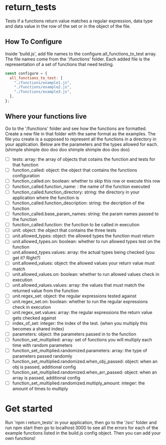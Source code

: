 # return_tests

Tests if a functions return value matches a regular expression, data type and data value in the row of the set or in the object of the file.

## How To Configure

Inside 'build.js', add file names to the configure.all_functions_to_test array. The file names come from the '/functions' folder. Each added file is the representation of a set of functions that need testing.

```js
const configure = {
  all_functions_to_test: [
    "./functions/example1.js",
    "./functions/example2.js",
    "./functions/example3.js",
  ],
};
```

## Where your functions live

Go to the '/functions' folder and see how the functions are formatted. Create a new file in that folder with the same format as the examples. The file you create is a supposed to represent all the functions in a directory in your application. Below are the parameters and the types allowed for each. (shimple shimple doo doo doo shimple shimple doo doo doo)

- [ ] tests: array: the array of objects that cotains the function and tests for that function
- [ ] function_called: object: the object that contains the functions configuration
- [ ] function_called.on: boolean: whether to skip this row or execute this row
- [ ] function_called.function_name: : the name of the function executed
- [ ] function_called.function_directory: string: the directory in your application where the function is
- [ ] function_called.function_description: string: the decription of the function
- [ ] function_called.base_param_names: string: the param names passed to the function
- [ ] function_called.function: the function to be called in execution
- [ ] unit: object: the object that contains the three tests
- [ ] unit.allowed_types: object: the allowed types the function must return
- [ ] unit.allowed_types.on: boolean: whether to run allowed types test on the function
- [ ] unit.allowed_types.values: array: the actual types being checked (you get it? Right?)
- [ ] unit.allowed_values: object: the allowed values your return value must match
- [ ] unit.allowed_values.on: boolean: whether to run allowed values check in execution
- [ ] unit.allowed_values.values: array: the values that must match the returned value from the function
- [ ] unit.regex_set: object: the regular expressions tested against
- [ ] unit.regex_set.on: boolean: whether to run the regular expressions check in execution
- [ ] unit.regex_set.values: array: the regular expressions the return value gets checked against
- [ ] index_of_set: integer: the index of the test. (when you multiply this becomes a shared index)
- [ ] parameters: object: the parameters passed in to the function
- [ ] function_set_multiplied: array: set of functions you will multiply each time with random parameters
- [ ] function_set_multiplied.randomized.parameters: array: the type of parameters passed randomly
- [ ] function_set_multiplied.randomized.when_obj_passed: object: when an obj is passed, additional config
- [ ] function_set_multiplied.randomized.when_arr_passed: object: when an array is passed, additional config
- [ ] function_set_multiplied.randomized.multiply_amount: integer: the amount of times to multiply

# Get started

Run 'npm i return_tests' in your application, then go to the '/src' folder and run npm start then go to localhost:3000 to see all the errors for each of the example functions listed in the build.js config object. Then you can add your own functions!
